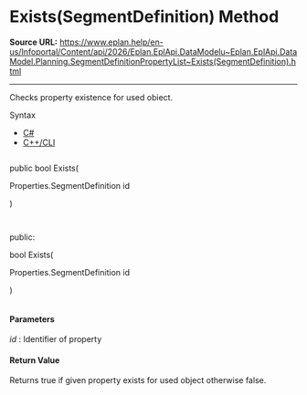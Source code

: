# Exists(SegmentDefinition) Method

**Source URL:** https://www.eplan.help/en-us/Infoportal/Content/api/2026/Eplan.EplApi.DataModelu~Eplan.EplApi.DataModel.Planning.SegmentDefinitionPropertyList~Exists(SegmentDefinition).html

---

Checks property existence for used obiect.

Syntax

- [C#](#i-syntax-CS)
- [C++/CLI](#i-syntax-CPP2005)

```
```
public bool Exists( 

   Properties.SegmentDefinition id

)
```
```

```
```
public:

bool Exists( 

   Properties.SegmentDefinition id

)
```
```

#### Parameters

*id*
:   Identifier of property

#### Return Value

Returns true if given property exists for used object otherwise false.
